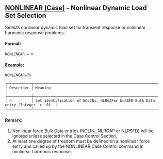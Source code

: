 ## [NONLINEAR (Case)](https://nexus.hexagon.com/documentationcenter/bundle/MSC_Nastran_2022.4/page/Nastran_Combined_Book/qrg/casecontrol4a/TOC.NONLINEAR.Case.xhtml) - Nonlinear Dynamic Load Set Selection

Selects nonlinear dynamic load set for transient response or nonlinear harmonic response problems.

#### Format:

```nastran
NONLINEAR = n
```

#### Example:

```nastran
NONLINEAR=75
```

```text
┌───────────┬────────────────────────────────────────────────────────────────────────────────┐
│ Describer │ Meaning                                                                        │
├───────────┼────────────────────────────────────────────────────────────────────────────────┤
│ n         │ Set identification of NOLINi, NLRGAPor NLRSFD Bulk Data entry (Integer  >  0). │
└───────────┴────────────────────────────────────────────────────────────────────────────────┘
```

#### Remark:

1. Nonlinear force Bulk Data entries (NOLINi, NLRGAP or NLRSFD) will be ignored unless selected in the Case Control Section.
2. At least one degree of freedom must be defined on a nonlinear force entry and called up by the NONLINEAR Case Control command in nonlinear harmonic response.
